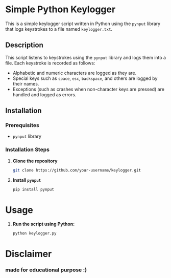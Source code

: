 # Simple Python Keylogger

This is a simple keylogger script written in Python using the `pynput` library that logs keystrokes to a file named `keylogger.txt`.

## Description

This script listens to keystrokes using the `pynput` library and logs them into a file. Each keystroke is recorded as follows:

- Alphabetic and numeric characters are logged as they are.
- Special keys such as `space`, `esc`, `backspace`, and others are logged by their names.
- Exceptions (such as crashes when non-character keys are pressed) are handled and logged as errors.

## Installation

### Prerequisites

- `pynput` library

### Installation Steps

1. **Clone the repository**

   ```bash
   git clone https://github.com/your-username/keylogger.git
   
2. **Install `pynput`**

   ```bash
   pip install pynput

# Usage

1. **Run the script using Python:**

   ```bash
   python keylogger.py

# Disclaimer

### made for educational purpose :) 
